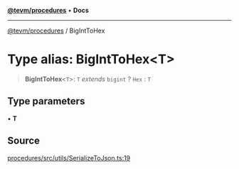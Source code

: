 [**@tevm/procedures**](../README.md) • **Docs**

***

[@tevm/procedures](../globals.md) / BigIntToHex

# Type alias: BigIntToHex\<T\>

> **BigIntToHex**\<`T`\>: `T` *extends* `bigint` ? `Hex` : `T`

## Type parameters

• **T**

## Source

[procedures/src/utils/SerializeToJson.ts:19](https://github.com/evmts/tevm-monorepo/blob/main/packages/procedures/src/utils/SerializeToJson.ts#L19)
